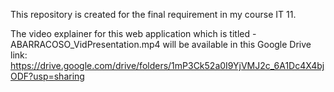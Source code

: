 This repository is created for the final requirement in my course IT 11. 

The video explainer for this web application which is titled - ABARRACOSO_VidPresentation.mp4 will be available in this Google Drive link:
https://drive.google.com/drive/folders/1mP3Ck52a0I9YjVMJ2c_6A1Dc4X4bjODF?usp=sharing
